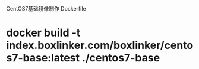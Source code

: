 CentOS7基础镜像制作 Dockerfile

# docker build -t index.boxlinker.com/boxlinker/centos7-base:latest ./centos7-base

